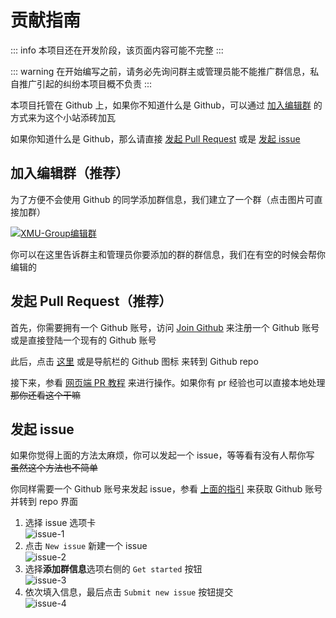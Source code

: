 # 贡献指南

::: info
本项目还在开发阶段，该页面内容可能不完整
:::

::: warning
在开始编写之前，请务必先询问群主或管理员能不能推广群信息，私自推广引起的纠纷本项目概不负责
:::

本项目托管在 Github 上，如果你不知道什么是 Github，可以通过 [加入编辑群](#加入编辑群) 的方式来为这个小站添砖加瓦

如果你知道什么是 Github，那么请直接 [发起 Pull Request](#发起-pull-request推荐) 或是 [发起 issue](#发起-issue)

## 加入编辑群（推荐）

为了方便不会使用 Github 的同学添加群信息，我们建立了一个群（点击图片可直接加群）

[![XMU-Group编辑群](http://p.qlogo.cn/gh/414807164/414807164/100)](http://qm.qq.com/cgi-bin/qm/qr?_wv=1027&k=rH6tsCiP9sLnPIijrrp9t1f0mUasF9im)

你可以在这里告诉群主和管理员你要添加的群的群信息，我们在有空的时候会帮你编辑的

## 发起 Pull Request（推荐）

首先，你需要拥有一个 Github 账号，访问 [Join Github](https://github.com/signup) 来注册一个 Github 账号或是直接登陆一个现有的 Github 账号

此后，点击 [这里](https://github.com/SherkeyXD/XMU-Groups) 或是导航栏的 Github 图标 <FontIcon icon="github" /> 来转到 Github repo

接下来，参看 [网页端 PR 教程](/contributing/网页端PR教程) 来进行操作。如果你有 pr 经验也可以直接本地处理 ~~那你还看这个干嘛~~

## 发起 issue

如果你觉得上面的方法太麻烦，你可以发起一个 issue，等等看有没有人帮你写 ~~虽然这个方法也不简单~~

你同样需要一个 Github 账号来发起 issue，参看 [上面的指引](#发起-pull-request-推荐) 来获取 Github 账号并转到 repo 界面

1. 选择 issue 选项卡 <br> ![issue-1](/assets/screenshot/issue-1.png)
2. 点击 `New issue` 新建一个 issue <br> ![issue-2](/assets/screenshot/issue-2.png)
3. 选择**添加群信息**选项右侧的 `Get started` 按钮 <br> ![issue-3](/assets/screenshot/issue-3.png)
4. 依次填入信息，最后点击 `Submit new issue` 按钮提交 <br> ![issue-4](/assets/screenshot/issue-4.png)
